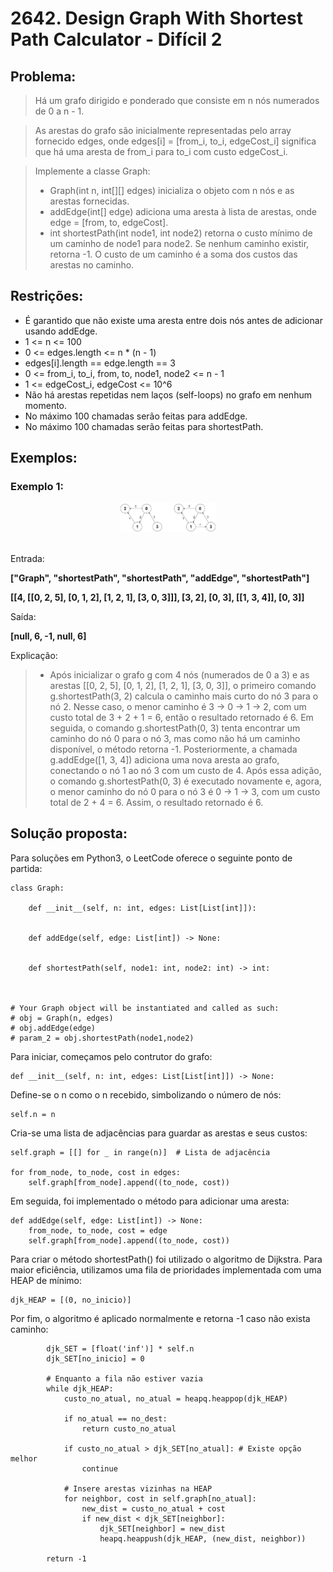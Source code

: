 # 2642. Design Graph With Shortest Path Calculator - Difícil 2

## Problema:
> Há um grafo dirigido e ponderado que consiste em n nós numerados de 0 a n - 1. 

> As arestas do grafo são inicialmente representadas pelo array fornecido edges, onde edges[i] = [from_i, to_i, edgeCost_i] significa que há uma aresta de from_i para to_i com custo edgeCost_i.

> Implemente a classe Graph:
> - Graph(int n, int[][] edges) inicializa o objeto com n nós e as arestas fornecidas.
> - addEdge(int[] edge) adiciona uma aresta à lista de arestas, onde edge = [from, to, edgeCost].
> - int shortestPath(int node1, int node2) retorna o custo mínimo de um caminho de node1 para node2. Se nenhum caminho existir, retorna -1. O custo de um caminho é a soma dos custos das arestas no caminho.

## Restrições:
- É garantido que não existe uma aresta entre dois nós antes de adicionar usando addEdge.
- 1 <= n <= 100  
- 0 <= edges.length <= n * (n - 1)  
- edges[i].length == edge.length == 3  
- 0 <= from_i, to_i, from, to, node1, node2 <= n - 1  
- 1 <= edgeCost_i, edgeCost <= 10^6  
- Não há arestas repetidas nem laços (self-loops) no grafo em nenhum momento.  
- No máximo 100 chamadas serão feitas para addEdge.  
- No máximo 100 chamadas serão feitas para shortestPath.

## Exemplos:

### Exemplo 1:

<div style="text-align: center;">
    <img src="../images/2642e1.png" alt="imagename" style="max-width: 30%; height: auto;">
</div>
</br>

Entrada: 

**["Graph", "shortestPath", "shortestPath", "addEdge", "shortestPath"]**

**[[4, [[0, 2, 5], [0, 1, 2], [1, 2, 1], [3, 0, 3]]], [3, 2], [0, 3], [[1, 3, 4]], [0, 3]]**

Saída:

**[null, 6, -1, null, 6]**

Explicação:
> - Após inicializar o grafo g com 4 nós (numerados de 0 a 3) e as arestas [[0, 2, 5], [0, 1, 2], [1, 2, 1], [3, 0, 3]], o primeiro comando g.shortestPath(3, 2) calcula o caminho mais curto do nó 3 para o nó 2. Nesse caso, o menor caminho é 3 → 0 → 1 → 2, com um custo total de 3 + 2 + 1 = 6, então o resultado retornado é 6. Em seguida, o comando g.shortestPath(0, 3) tenta encontrar um caminho do nó 0 para o nó 3, mas como não há um caminho disponível, o método retorna -1. Posteriormente, a chamada g.addEdge([1, 3, 4]) adiciona uma nova aresta ao grafo, conectando o nó 1 ao nó 3 com um custo de 4. Após essa adição, o comando g.shortestPath(0, 3) é executado novamente e, agora, o menor caminho do nó 0 para o nó 3 é 0 → 1 → 3, com um custo total de 2 + 4 = 6. Assim, o resultado retornado é 6.


## Solução proposta:

Para soluções em Python3, o LeetCode oferece o seguinte ponto de partida:

```
class Graph:

    def __init__(self, n: int, edges: List[List[int]]):
        

    def addEdge(self, edge: List[int]) -> None:
        

    def shortestPath(self, node1: int, node2: int) -> int:
        


# Your Graph object will be instantiated and called as such:
# obj = Graph(n, edges)
# obj.addEdge(edge)
# param_2 = obj.shortestPath(node1,node2)
```

Para iniciar, começamos pelo contrutor do grafo:

```
def __init__(self, n: int, edges: List[List[int]]) -> None:
```

Define-se o n como o n recebido, simbolizando o número de nós:

```
self.n = n
```

Cria-se uma lista de adjacências para guardar as arestas e seus custos:

```
self.graph = [[] for _ in range(n)]  # Lista de adjacência
        
for from_node, to_node, cost in edges:
    self.graph[from_node].append((to_node, cost))
```

Em seguida, foi implementado o método para adicionar uma aresta:

```
def addEdge(self, edge: List[int]) -> None:
    from_node, to_node, cost = edge
    self.graph[from_node].append((to_node, cost))
```

Para criar o método shortestPath() foi utilizado o algoritmo de Dijkstra. Para maior eficiência, utilizamos uma fila de prioridades implementada com uma HEAP de mínimo:

```
djk_HEAP = [(0, no_inicio)] 
```

Por fim, o algoritmo é aplicado normalmente e retorna -1 caso não exista caminho:

```
        djk_SET = [float('inf')] * self.n 
        djk_SET[no_inicio] = 0 
        
        # Enquanto a fila não estiver vazia
        while djk_HEAP:
            custo_no_atual, no_atual = heapq.heappop(djk_HEAP)
            
            if no_atual == no_dest:
                return custo_no_atual
            
            if custo_no_atual > djk_SET[no_atual]: # Existe opção melhor
                continue  
            
            # Insere arestas vizinhas na HEAP
            for neighbor, cost in self.graph[no_atual]:
                new_dist = custo_no_atual + cost
                if new_dist < djk_SET[neighbor]:
                    djk_SET[neighbor] = new_dist
                    heapq.heappush(djk_HEAP, (new_dist, neighbor))
        
        return -1 
```